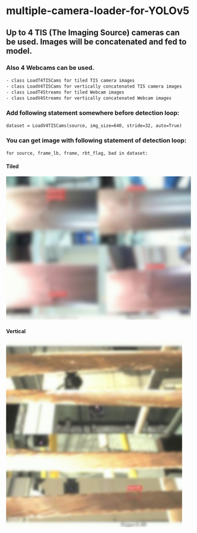 # multiple-camera-loader-for-YOLOv5
## Up to 4 TIS (The Imaging Source) cameras can be used. Images will be concatenated and fed to model.
### Also 4 Webcams can be used.
    - class LoadT4TISCams for tiled TIS camera images
    - class LoadV4TISCams for vertically concatenated TIS camera images
    - class LoadT4Streams for tiled Webcam images
    - class LoadV4Streams for vertically concatenated Webcam images

### Add following statement somewhere before detection loop:
    dataset = LoadV4TISCams(source, img_size=640, stride=32, auto=True)

### You can get image with following statement of detection loop:
    for source, frame_lb, frame, rbt_flag, bad in dataset:

#### Tiled
![](https://github.com/SwHaraday/TIS-camera-loader-for-YOLOv5/blob/main/sample_image/tiled.jpg)
#### Vertical
![](https://github.com/SwHaraday/TIS-camera-loader-for-YOLOv5/blob/main/sample_image/vertical.jpg)

